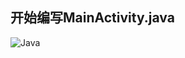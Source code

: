 ## 开始编写MainActivity.java
![Java](https://github.com/stepfencurryxiao/30DaysOfAndroid/blob/master/docs/Day03/image/java.jpg)
